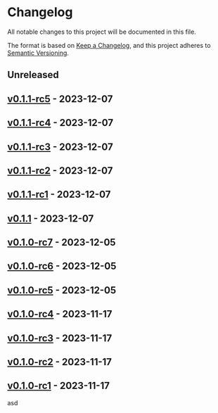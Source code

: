 # Changelog

All notable changes to this project will be documented in this file.

The format is based on [Keep a Changelog](https://keepachangelog.com/en/1.0.0/),
and this project adheres to [Semantic Versioning](https://semver.org/spec/v2.0.0.html).

## Unreleased

## [v0.1.1-rc5](https://github.com/sharmashobhit/simgen-ssg/releases/tag/v0.1.1-rc5) - 2023-12-07

## [v0.1.1-rc4](https://github.com/sharmashobhit/simgen-ssg/releases/tag/v0.1.1-rc4) - 2023-12-07

## [v0.1.1-rc3](https://github.com/sharmashobhit/simgen-ssg/releases/tag/v0.1.1-rc3) - 2023-12-07

## [v0.1.1-rc2](https://github.com/sharmashobhit/simgen-ssg/releases/tag/v0.1.1-rc2) - 2023-12-07

## [v0.1.1-rc1](https://github.com/sharmashobhit/simgen-ssg/releases/tag/v0.1.1-rc1) - 2023-12-07

## [v0.1.1](https://github.com/sharmashobhit/simgen-ssg/releases/tag/v0.1.1) - 2023-12-07

## [v0.1.0-rc7](https://github.com/sharmashobhit/simgen-ssg/releases/tag/v0.1.0-rc7) - 2023-12-05

## [v0.1.0-rc6](https://github.com/sharmashobhit/simgen-ssg/releases/tag/v0.1.0-rc6) - 2023-12-05

## [v0.1.0-rc5](https://github.com/sharmashobhit/simgen-ssg/releases/tag/v0.1.0-rc5) - 2023-12-05

## [v0.1.0-rc4](https://github.com/sharmashobhit/simgen-ssg/releases/tag/v0.1.0-rc4) - 2023-11-17

## [v0.1.0-rc3](https://github.com/sharmashobhit/simgen-ssg/releases/tag/v0.1.0-rc3) - 2023-11-17

## [v0.1.0-rc2](https://github.com/sharmashobhit/simgen-ssg/releases/tag/v0.1.0-rc2) - 2023-11-17

## [v0.1.0-rc1](https://github.com/sharmashobhit/simgen-ssg/releases/tag/v0.1.0-rc1) - 2023-11-17

asd
